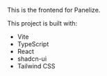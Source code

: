This is the frontend for Panelize.

This project is built with:

- Vite
- TypeScript
- React
- shadcn-ui
- Tailwind CSS

